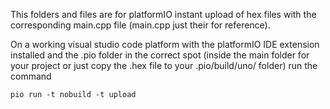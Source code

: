 This folders and files are for platformIO instant upload of hex files with the corresponding main.cpp file (main.cpp just their for reference).

On a working visual studio code platform with the platformIO IDE extension installed and the .pio folder 
in the correct spot (inside the main folder for your project or just copy the .hex file to your .pio/build/uno/ folder) run the command


```
pio run -t nobuild -t upload

```
